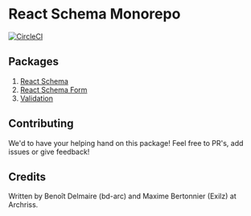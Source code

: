 # React Schema Monorepo
[![CircleCI](https://circleci.com/gh/traveloka/react-schema/tree/master.svg?style=shield)](https://circleci.com/gh/traveloka/react-schema)
## Packages
1. [React Schema](./packages/react-schema/README.md)
2. [React Schema Form](./packages/react-schema-form/README.md)
3. [Validation](./packages/validation/README.md)


## Contributing

We'd to have your helping hand on this package! Feel free to PR's, add issues or give feedback!

## Credits
Written by Benoît Delmaire (bd-arc) and Maxime Bertonnier (Exilz) at Archriss.
